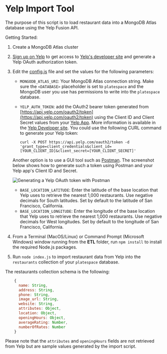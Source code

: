 # Yelp Import Tool

The purpose of this script is to load restaurant data into a MongoDB Atlas database using the Yelp Fusion API.

Getting Started:

1. Create a MongoDB Atlas cluster
1. [Sign up on Yelp](https://www.yelp.com/signup) to get access to [Yelp's developer site](https://www.yelp.com/developers) and generate a Yelp OAuth authorization token.
1. Edit the [config.js](./config.js) file and set the values for the following parameters:
    * `MONGODB_ATLAS_URI`: Your MongoDB Atlas connection string. Make sure the `<DATABASE>` placeholder is set to `platespace` and the MongoDB user you use has permissions to write into the `platespace` database.
    * `YELP_AUTH_TOKEN`: add the OAuth2 bearer token generated from [https://api.yelp.com/oauth2/token](https://api.yelp.com/oauth2/token) using the Client ID and Client Secret values from your [Yelp App](https://www.yelp.com/developers/v3/manage_app). More information is available in the [Yelp Developer site](https://www.yelp.com/developers/documentation/v3/authentication). You could use the following CURL command to generate your Yelp token:

        `curl -X POST https://api.yelp.com/oauth2/token -d 'grant_type=client_credentials&client_id=[YOUR_CLIENT_ID]&client_secret=[YOUR_CLIENT_SECRET]'`

    Another option is to use a GUI tool such as [Postman](https://www.getpostman.com). The screenshot below shows how to generate such a token using Postman and your Yelp app's Client ID and Secret.

    ![Generating a Yelp OAuth token with Postman](https://github.com/mongodb/stitch-examples/blob/master/PlateSpace/ETL/res/YelpOAuthToken_Postman.jpg?raw=true)
    * `BASE_LOCATION_LATITUDE`: Enter the latitude of the base location that Yelp uses to retrieve the nearest 1,000 restaurants. Use negative decimals for South latitudes. Set by default to the latitude of San Francisco, California.
    * `BASE_LOCATION_LONGITUDE`: Enter the longitude of the base location that Yelp uses to retrieve the nearest 1,000 restaurants. Use negative decimals for West longitudes. Set by default to the longitude of San Francisco, California.
1. From a Terminal (MacOS/Linux) or Command Prompt (Microsoft Windows) window running from the __ETL__ folder, run `npm install` to install the required Node.js packages.
1. Run `node index.js` to import restaurant data from Yelp into the `restaurants` collection of your `platespace` database.

The restaurants collection schema is the following:

```javascript
    {
      name: String,
      address: String,
      phone: String,
      image_url: String,
      website: String,
      attributes: Object,
      location: Object,
      openingHours: Object,
      averageRating: Number,
      numberOfRates: Number
    }
```

Please note that the `attributes` and `openingHours` fields are not retrieved from Yelp but are sample values generated by the import script.